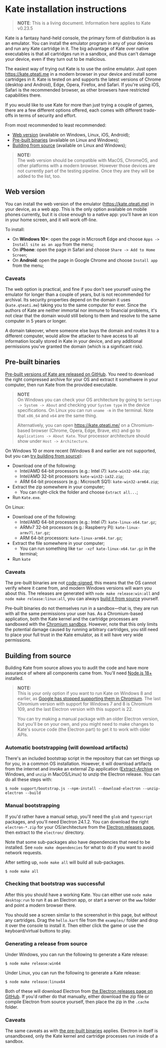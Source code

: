 # Kate installation instructions

> **NOTE**: This is a living document. Information here applies to Kate v0.23.5

Kate is a fantasy hand-held console, the primary form of distribution is as an emulator. You can install the emulator program in any of your devices and run any Kate cartridge in it. The big advantage of Kate over native executables is that all cartridges run in a sandbox, and thus can't damage your device, even if they turn out to be malicious.

The easiest way of trying out Kate is to use the online emulator. Just open https://kate.qteati.me in a modern browser in your device and install some cartridges in it. Kate is tested on and supports the latest versions of Chrome (desktop and Android), Edge, Opera, Firefox, and Safari. If you're using iOS, Safari is the recommended browser, as other browsers have restricted capabilities there.

If you would like to use Kate for more than just trying a couple of games, there are a few different options offered, each comes with different trade-offs in terms of security and effort.

From most recommended to least recommended:

- [Web version](#web-version) (available on Windows, Linux, iOS, Android);
- [Pre-built binaries](#pre-built-binaries) (available on Linux and Windows);
- [Building from source](#building-from-source) (available on Linux and Windows);

> **NOTE:**<br>
> The web version should be compatible with MacOS, ChromeOS, and other platforms with a modern browser. However those devices are not currently part of the testing pipeline. Once they are they will be added to the list, too.

## Web version

You can install the web version of the emulator (https://kate.qteati.me) in your device, as a web app. This is the only option available on mobile phones currently, but it is close enough to a native app: you'll have an icon in your home screen, and it will work off-line.

To install:

- On **Windows 10+**: open the page in Microsoft Edge and choose `Apps -> Install site as an app` from the menu;
- On **iPhone**: open the page in Safari and choose `Share -> Add to Home Screen`;
- On **Android**: open the page in Google Chrome and choose `Install app` from the menu;

### Caveats

The web option is practical, and fine if you don't see yourself using the emulator for longer than a couple of years, but is not recommended for archival. Its security properties depend on the domain it uses (`kate.qteati.me`) taking you to the same computer for ever. Since the authors of Kate are neither immortal nor immune to financial problems, it's not clear that the domain would still belong to them and resolve to the same computer in 5 years or longer.

A domain takeover, where someone else buys the domain and routes it to a different computer, would allow the attacker to have access to all information locally stored in Kate in your device, and any additional permissions you've granted the domain (which is a significant risk).

## Pre-built binaries

[Pre-built versions of Kate are released on GitHub](https://github.com/qteatime/kate/releases). You need to download the right compressed archive for your OS and extract it somehwere in your computer, then run Kate from the provided executable.

> **NOTE**<br>
> On Windows you can check your OS architecture by going to `Settings -> System -> About` and checking your `System type` in the device specifications. On Linux you can run `uname -m` in the terminal. Note that `x86_64` and `x64` are the same thing.
>
> Alternatively, you can open https://kate.qteati.me/ on a Chromium-based browser (Chrome, Opera, Edge, Brave, etc) and go to `Applications -> About Kate`. Your processor architecture should show under `Host -> Architecture`.

On Windows 10 or more recent (Windows 8 and earlier are not supported, but you can [try building from source](#building-from-source)):

- Download one of the following:
  - Intel/AMD 64-bit processors (e.g.: Intel i7): `kate-win32-x64.zip`;
  - Intel/AMD 32-bit processors: `kate-win32-ia32.zip`;
  - ARM 64-bit processors (e.g.: Microsoft SQ1): `kate-win32-arm64.zip`;
- Extract the zip somewhere in your computer;
  - You can right-click the folder and choose `Extract all...`;
- Run `Kate.exe`.

On Linux:

- Download one of the following:
  - Intel/AMD 64-bit processors (e.g.: Intel i7): `kate-linux-x64.tar.gz`;
  - ARMv7 32-bit processors (e.g.: Raspberry Pi): `kate-linux-armv7l.tar.gz`;
  - ARM 64-bit processors: `kate-linux-arm64.tar.gz`;
- Extract the file somewhere in your computer;
  - You can run something like `tar -xzf kate-linux-x64.tar.gz` in the terminal;
- Run `kate`

### Caveats

The pre-built binaries are not [code-signed](https://en.wikipedia.org/wiki/Code_signing), this means that the OS cannot verify where it came from, and modern Windows versions will warn you about this. The releases are generated with `node make release:win:all` and `node make release:linux:all`, you can always [build it from source](#building-from-source) yourself.

Pre-built binaries do not themselves run in a sandbox—that is, they are run with all the same permissions your user has. As a Chromium-based application, both the Kate kernel and the cartridge processes are sandboxed with the [Chromium sandbox](https://chromium.googlesource.com/chromium/src/+/HEAD/docs/design/sandbox.md). However, note that this only limits the potential damage caused by running arbitrary cartridges, you still need to place your full trust in the Kate emulator, as it will have very wide permissions.

## Building from source

Building Kate from source allows you to audit the code and have more assurance of where all components came from. You'll need [Node.js 18+](https://nodejs.org/en) installed.

> **NOTE:**<br>
> This is your only option if you want to run Kate on Windows 8 and earlier, as [Google has stopped supporting them in Chromium](https://support.google.com/chrome/thread/185534985/sunsetting-support-for-windows-7-8-8-1-and-windows-server-2012-and-2012-r2-in-early-2023). The last Chromium version with support for Windows 7 and 8 is Chromium 109, and the last Electron version with this support is 22.
>
> You can try making a manual package with an older Electron version, but you'll be on your own, and you might need to make changes to Kate's source code (the Electron part) to get it to work with older APIs.

### Automatic bootstrapping (will download artifacts)

There's an included bootstrap script in the repository that can set things up for you, in a common OS installation. However, it will download artifacts from the internet and invoke an external Zip application ([Extract-Archive](https://learn.microsoft.com/en-us/powershell/module/microsoft.powershell.archive/expand-archive?view=powershell-7.3) on Windows, and `unzip` in MacOS/Linux) to unzip the Electron release. You can do all these steps with:

```shell
$ node support/bootstrap.js --npm-install --download-electron --unzip-electron --build
```

### Manual bootstrapping

If you'd rather have a manual setup, you'll need the `glob` and `typescript` packages, and you'll need Electron 24.1.2. You can download the right `electron-*.zip` for your OS/architecture from the [Electron releases page](https://github.com/electron/electron/releases/tag/v24.1.2), then extract to the `electron/` directory.

Note that some sub-packages also have dependencies that need to be installed. See `node make dependencies` for what to do if you want to avoid network requests.

After setting up, `node make all` will build all sub-packages.

```shell
$ node make all
```

### Checking that bootstrap was successful

After this you should have a working Kate. You can either use `node make desktop:run` to run it as an Electron app, or start a server on the `www` folder and point a modern browser there.

You should see a screen similar to the screenshot in this page, but without any cartridges. Drag the `hello.kart` file from the `examples/` folder and drop it over the console to install it. Then either click the game or use the keyboard/virtual buttons to play.

### Generating a release from source

Under Windows, you can run the following to generate a Kate release:

```shell
$ node make release:win64
```

Under Linux, you can run the following to generate a Kate release:

```shell
$ node make release:linux64
```

Both of these will download Electron from [the Electron releases page on GitHub](https://github.com/electron/electron/releases). If you'd rather do that manually, either download the zip file or compile Electron from source yourself, then place the zip in the `.cache` folder.

### Caveats

The same caveats as with [the pre-built binaries](#pre-built-binaries) applies. Electron in itself is unsandboxed, only the Kate kernel and cartridge processes run inside of a sandbox.
